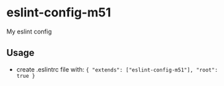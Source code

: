 # eslint-config-m51
My eslint config


## Usage

* create .eslintrc file with: `{ "extends": ["eslint-config-m51"], "root": true }`
